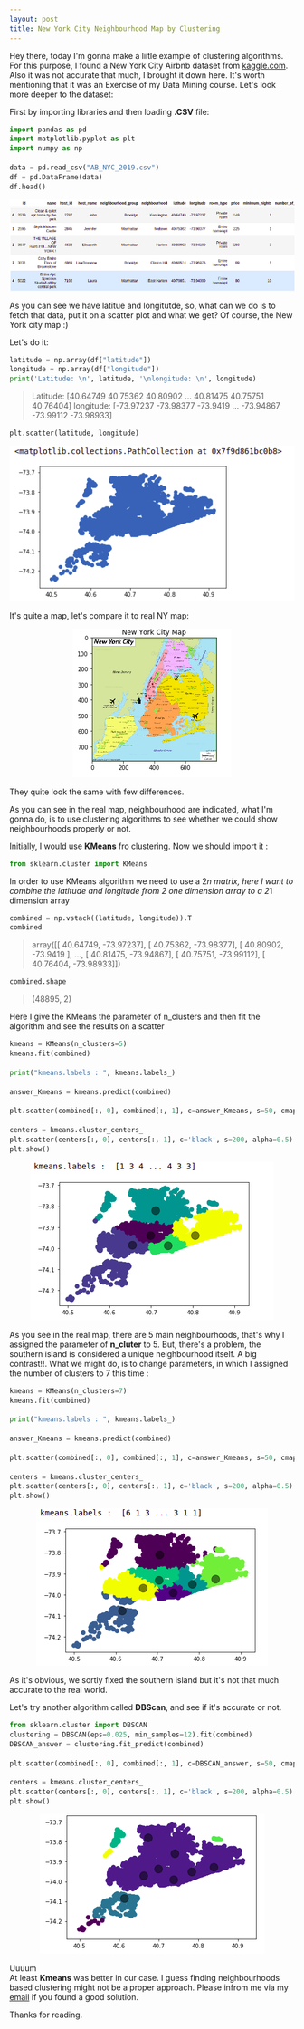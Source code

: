 ```yaml
---
layout: post
title: New York City Neighbourhood Map by Clustering
---
```


Hey there, today I'm gonna make a liitle example of clustering algorithms. For this purpose, I found a New York City Airbnb dataset from [kaggle.com](https://www.kaggle.com/dgomonov/new-york-city-airbnb-open-data). 
Also it was not accurate that much, I brought it down here. It's worth mentioning that it was an Exercise of my Data Mining course.
Let's look more deeper to the dataset:

First by importing libraries and then loading **.CSV** file:
```python
import pandas as pd
import matplotlib.pyplot as plt
import numpy as np

data = pd.read_csv("AB_NYC_2019.csv")
df = pd.DataFrame(data)
df.head()
```
<div style="text-align:center">
<img src="../images/ny/ny01.png">
</div>

As you can see we have latitue and longitutde, so, what can we do is to fetch that data, put it on a scatter plot and what we get? Of course, the New York city map :)

Let's do it:

```python
latitude = np.array(df["latitude"])
longitude = np.array(df["longitude"])
print('Latitude: \n', latitude, '\nlongitude: \n', longitude)
```

>Latitude: 
 [40.64749 40.75362 40.80902 ... 40.81475 40.75751 40.76404] 
longitude: 
 [-73.97237 -73.98377 -73.9419  ... -73.94867 -73.99112 -73.98933]

```python
plt.scatter(latitude, longitude)
```

<div style="text-align:center">
<img src="../images/ny/ny02.png">
</div>

It's quite a map, let's compare it to real NY map:

<div style="text-align:center">
<img src="../images/ny/ny03.png">
</div>

They quite look the same with few differences.

As you can see in the real map, neighbourhood are indicated, what I'm gonna do, is to use clustering algorithms to see whether we could show neighbourhoods properly or not.

Initially, I would use **KMeans** fro clustering. Now we should import it :
```python
from sklearn.cluster import KMeans
```

In order to use KMeans algorithm we need to use a 2*n matrix, here I want to combine the latitude and longitude from 2 one dimension array to a 2*1 dimension array
```python
combined = np.vstack((latitude, longitude)).T
combined
```

>array([[ 40.64749, -73.97237],
       [ 40.75362, -73.98377],
       [ 40.80902, -73.9419 ],
       ...,
       [ 40.81475, -73.94867],
       [ 40.75751, -73.99112],
       [ 40.76404, -73.98933]])

```python
combined.shape
```

>(48895, 2)


Here I give the KMeans the parameter of n_clusters and then fit the algorithm and see the results on a scatter
```python
kmeans = KMeans(n_clusters=5)
kmeans.fit(combined)

print("kmeans.labels : ", kmeans.labels_)

answer_Kmeans = kmeans.predict(combined)

plt.scatter(combined[:, 0], combined[:, 1], c=answer_Kmeans, s=50, cmap='viridis')

centers = kmeans.cluster_centers_
plt.scatter(centers[:, 0], centers[:, 1], c='black', s=200, alpha=0.5)
plt.show()
```

<div style="text-align:center">
<img src="../images/ny/ny04.png">
</div>

As you see in the real map, there are 5 main neighbourhoods, that's why I assigned the parameter of **n_cluter** to 5. But, there's a problem, the southern island is considered a unique neighbourhood itself. A big contrast!!. What we might do, is to change parameters, in which I assigned the number of clusters to 7 this time :
```python
kmeans = KMeans(n_clusters=7)
kmeans.fit(combined)

print("kmeans.labels : ", kmeans.labels_)

answer_Kmeans = kmeans.predict(combined)

plt.scatter(combined[:, 0], combined[:, 1], c=answer_Kmeans, s=50, cmap='viridis')

centers = kmeans.cluster_centers_
plt.scatter(centers[:, 0], centers[:, 1], c='black', s=200, alpha=0.5)
plt.show()
```

<div style="text-align:center">
<img src="../images/ny/ny05.png">
</div>


As it's obvious, we sortly fixed the southern island but it's not that much accurate to the real world.

Let's try another algorithm called **DBScan**, and see if it's accurate or not.

```python
from sklearn.cluster import DBSCAN
clustering = DBSCAN(eps=0.025, min_samples=12).fit(combined)
DBSCAN_answer = clustering.fit_predict(combined)

plt.scatter(combined[:, 0], combined[:, 1], c=DBSCAN_answer, s=50, cmap='viridis')

centers = kmeans.cluster_centers_
plt.scatter(centers[:, 0], centers[:, 1], c='black', s=200, alpha=0.5)
plt.show()
```


<div style="text-align:center">
<img src="../images/ny/ny06.png">
</div>

Uuuum
<br>
At least **Kmeans** was better in our case. I guess finding neighbourhoods based clustering might not be a proper approach. Please infrom me via my [email](erfan.vh@gmail.com) if you found a good solution.

Thanks for reading.
